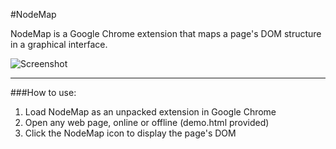 #NodeMap

NodeMap is a Google Chrome extension that maps a page's DOM
structure in a graphical interface.

![Screenshot](https://github.com/nikiliu/NodeMap/raw/master/demo/screenshot.png)

------------------------

###How to use:
1. Load NodeMap as an unpacked extension in Google Chrome
2. Open any web page, online or offline (demo.html provided)
3. Click the NodeMap icon to display the page's DOM